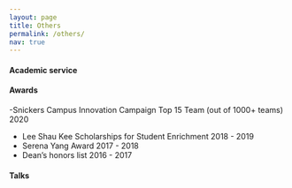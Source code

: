 ```yaml
---
layout: page
title: Others
permalink: /others/
nav: true
---
```


#### Academic service


#### Awards

-Snickers Campus Innovation Campaign Top 15 Team (out of 1000+ teams)  2020
- Lee Shau Kee Scholarships for Student Enrichment  2018 - 2019
- Serena Yang Award  2017 - 2018
- Dean’s honors list  2016 - 2017


#### Talks

